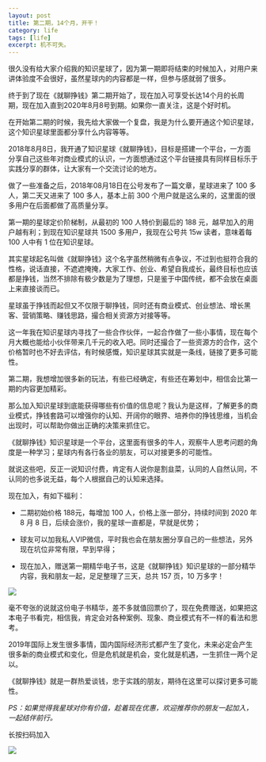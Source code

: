 ```yaml
---
layout: post
title: 第二期，14个月，开干！
category: life
tags: [life]
excerpt: 机不可失。
---
```


很久没有给大家介绍我的知识星球了，因为第一期即将结束的时候加入，对用户来讲体验度不会很好，虽然星球内的内容都是一样，但参与感就弱了很多。

终于到了现在《就聊挣钱》第二期开始了，现在加入可享受长达14个月的长周期，现在加入直到2020年8月8号到期。如果你一直关注，这是个好时机。

在开始第二期的时候，我先给大家做一个复盘，我是为什么要开通这个知识星球，这个知识星球里面都分享什么内容等等。

2018年8月8日，我开通了知识星球《就聊挣钱》，目标是搭建一个平台，一方面分享自己这些年对商业模式的认识，一方面想通过这个平台链接具有同样目标乐于实践分享的群体，让大家有一个交流讨论的地方。

做了一些准备之后，2018年08月18日在公号发布了一篇文章，星球进来了 100 多人，第二天又进来了 100 多人，基本上前 300 个用户就是这么来的，这里面的很多用户在后面都做了高质量分享。

第一期的星球定价阶梯制，从最初的 100 人特价到最后的 188 元，越早加入的用户越有利；到现在知识星球共 1500 多用户，我现在公号共 15w 读者，意味着每 100 人中有 1 位在知识星球。

其实星球起名叫做《就聊挣钱》这个名字虽然稍微有点争议，不过到也挺符合我的性格，说话直接，不遮遮掩掩，大家工作、创业、希望自我成长，最终目标也应该都是挣钱，当然不排除有极少数是为了理想，只是鉴于中国传统，都不会放在桌面上来直接谈而已。

星球虽于挣钱而起但又不仅限于聊挣钱，同时还有商业模式、创业想法、增长黑客、营销策略、赚钱思路，撮合相关资源方对接等等。

这一年我在知识星球内寻找了一些合作伙伴，一起合作做了一些小事情，现在每个月大概也能给小伙伴带来几千元的收入吧。同时还撮合了一些资源方的合作，这个价格暂时也不好去评估，有时候感慨，知识星球其实就是一条线，链接了更多可能性。

第二期，我想增加很多新的玩法，有些已经确定，有些还在筹划中，相信会比第一期的内容更加精彩。

那么加入知识星球到底能获得哪些有价值的信息呢？我认为是这样，了解更多的商业模式，挣钱套路可以增强你的认知、开阔你的眼界、培养你的挣钱思维，当机会出现时，可以帮助你做出正确的决策来抓住它。

《就聊挣钱》知识星球是一个平台，这里面有很多的牛人，观察牛人思考问题的角度是一种学习；星球内有各行各业的朋友，可以对接更多的可能性。

就说这些吧，反正一说知识付费，肯定有人说你是割韭菜，认同的人自然认同，不认同的也多说无益，每个人根据自己的认知来选择。

现在加入，有如下福利：

- 二期初始价格 188元，每增加 100 人，价格上涨一部分，持续时间到 2020 年 8 月 8 日，后续会涨价，我的星球一直都是，早就是优势；

- 球友可以加我私人VIP微信，平时我也会在朋友圈分享自己的一些想法，另外现在坑位非常有限，早到早得；

- 现在加入，赠送第一期精华电子书，这是《就聊挣钱》知识星球的一部分精华内容，我和朋友一起，足足整理了三天，总共 157 页，10 万多字！

![](http://www.itmind.net/assets/images/2019/zsxq/ebook.jpg)

毫不夸张的说就这份电子书精华，差不多就值回票价了，现在免费赠送，如果把这本电子书看完，相信我，肯定会对各种案例、现象、商业模式有不一样的看法和思考。

2019年国际上发生很多事情，国内国际经济形式都产生了变化，未来必定会产生很多新的商业模式和变化，但是危机就是机会，变化就是机遇，一生抓住一两个足以。

《就聊挣钱》就是一群热爱谈钱，忠于实践的朋友，期待在这里可以探讨更多可能性。

*PS：如果觉得我星球对你有价值，趁着现在优惠，欢迎推荐你的朋友一起加入，一起结伴前行。*

长按扫码加入

![](http://www.itmind.net/assets/images/2019/zsxq/weixiao.jpg)
